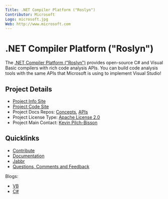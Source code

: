 ```yaml
---
Title: .NET Compiler Platform ("Roslyn")
Contributor: Microsoft
Logo: microsoft.jpg
Web: http://www.microsoft.com
---
```

# .NET Compiler Platform ("Roslyn")

The [.NET Compiler Platform ("Roslyn")](https://github.com/dotnet/roslyn) provides open-source C# and Visual Basic compilers with rich code analysis APIs. You can build code analysis tools with the same APIs that Microsoft is using to implement Visual Studio!

## Project Details
* [Project Info Site](https://github.com/dotnet/roslyn/wiki/Roslyn%20Overview) 
* [Project Code Site](https://github.com/dotnet/roslyn)
* Project Docs Repos: [Concepts](https://github.com/dotnet/docs), [APIs](https://github.com/dotnet/roslyn-api-docs)
* Project License Type: [Apache License 2.0](https://github.com/dotnet/roslyn/blob/master/License.txt)
* Project Main Contact: [Kevin Pilch-Bisson](https://github.com/Pilchie)

## Quicklinks

* [Contribute](https://roslyn.codeplex.com/wikipage?title=How%20to%20Contribute)
* [Documentation](https://docs.microsoft.com/dotnet/csharp/roslyn-sdk/) 
* [Jabbr](https://jabbr.net/#/rooms/roslyn) 
* [Questions, Comments and Feedback](https://roslyn.codeplex.com/wikipage?title=Questions%2c%20Comments%2c%20and%20Feedback&referringTitle=Home)

Blogs:
 
* [VB](https://blogs.msdn.com/b/vbteam/archive/tags/roslyn/) 
* [C#](https://blogs.msdn.com/b/csharpfaq/archive/tags/roslyn/)
